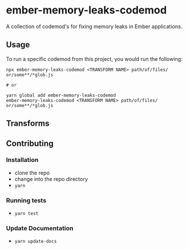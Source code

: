# ember-memory-leaks-codemod


A collection of codemod's for fixing memory leaks in Ember applications.

## Usage

To run a specific codemod from this project, you would run the following:

```
npx ember-memory-leaks-codemod <TRANSFORM NAME> path/of/files/ or/some**/*glob.js

# or

yarn global add ember-memory-leaks-codemod
ember-memory-leaks-codemod <TRANSFORM NAME> path/of/files/ or/some**/*glob.js
```

## Transforms

<!--TRANSFORMS_START-->
<!--TRANSFORMS_END-->

## Contributing

### Installation

* clone the repo
* change into the repo directory
* `yarn`

### Running tests

* `yarn test`

### Update Documentation

* `yarn update-docs`
